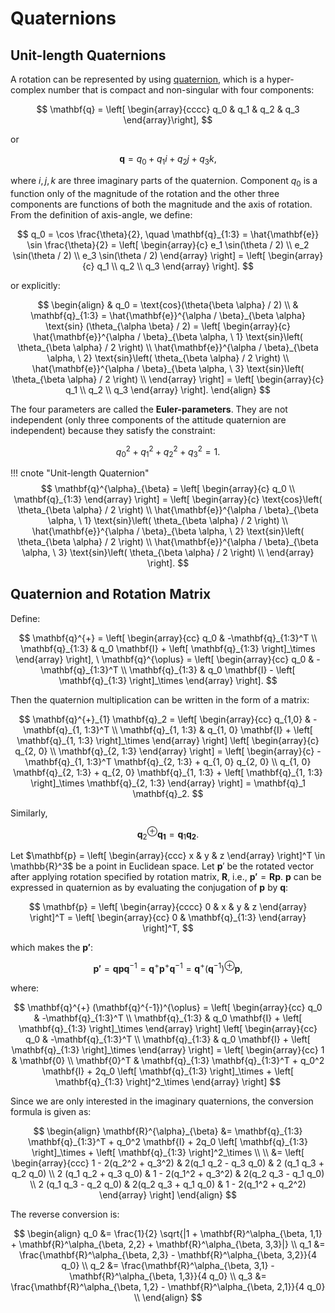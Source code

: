 # Quaternions

## Unit-length Quaternions

A rotation can be represented by using [quaternion](https://en.wikipedia.org/wiki/Quaternions_and_spatial_rotation#:~:text=The%20representation%20of%20a%20rotation,the%20axis%20and%20the%20angle.), which is a hyper-complex number that is compact and non-singular with four components:

$$
\mathbf{q} = \left[ \begin{array}{cccc} q_0 & q_1 & q_2 & q_3 \end{array}\right],
$$

or

$$
\mathbf{q} = q_0 + q_1i + q_2j + q_3k,
$$

where $i, j, k$ are three imaginary parts of the quaternion. Component $q_0$ is a function only of the magnitude of the rotation 
and the other three components are functions of both the magnitude and the axis of rotation. From the definition of axis-angle, we define:

$$
q_0 = \cos \frac{\theta}{2}, \quad \mathbf{q}_{1:3} = \hat{\mathbf{e}} \sin \frac{\theta}{2} = 
\left[
\begin{array}{c}
e_1 \sin(\theta / 2) \\
e_2 \sin(\theta / 2) \\
e_3 \sin(\theta / 2)
\end{array}
\right] = 
\left[
\begin{array}{c}
q_1 \\
q_2 \\
q_3
\end{array}
\right].
$$

or explicitly:

$$
\begin{align}
& q_0 = \text{cos}(\theta{\beta \alpha} / 2) \\
& \mathbf{q}_{1:3} = \hat{\mathbf{e}}^{\alpha / \beta}_{\beta \alpha} \text{sin} (\theta_{\alpha \beta} / 2) = 
\left[
\begin{array}{c}
\hat{\mathbf{e}}^{\alpha / \beta}_{\beta \alpha, \ 1} \text{sin}\left( \theta_{\beta \alpha} / 2 \right) \\
\hat{\mathbf{e}}^{\alpha / \beta}_{\beta \alpha, \ 2} \text{sin}\left( \theta_{\beta \alpha} / 2 \right) \\
\hat{\mathbf{e}}^{\alpha / \beta}_{\beta \alpha, \ 3} \text{sin}\left( \theta_{\beta \alpha} / 2 \right) \\
\end{array}
\right] = 
\left[
\begin{array}{c}
q_1 \\
q_2 \\
q_3
\end{array}
\right].
\end{align}
$$

The four parameters are called the **Euler-parameters**. They are not independent (only three 
components of the attitude quaternion are independent) because they satisfy the constraint:

$$
q_0^2 + q^2_{1} + q^2_{2} + q^2_{3} = 1.
$$

!!! cnote "Unit-length Quaternion"
    $$
    \mathbf{q}^{\alpha}_{\beta} = 
    \left[
    \begin{array}{c}
    q_0 \\
    \mathbf{q}_{1:3}
    \end{array}
    \right]
    =
    \left[
    \begin{array}{c}
    \text{cos}\left( \theta_{\beta \alpha} / 2 \right) \\
    \hat{\mathbf{e}}^{\alpha / \beta}_{\beta \alpha, \ 1} \text{sin}\left( \theta_{\beta \alpha} / 2 \right) \\
    \hat{\mathbf{e}}^{\alpha / \beta}_{\beta \alpha, \ 2} \text{sin}\left( \theta_{\beta \alpha} / 2 \right) \\
    \hat{\mathbf{e}}^{\alpha / \beta}_{\beta \alpha, \ 3} \text{sin}\left( \theta_{\beta \alpha} / 2 \right) \\
    \end{array}
    \right].
    $$

## Quaternion and Rotation Matrix

Define:

$$
\mathbf{q}^{+} = 
\left[ 
\begin{array}{cc}
q_0 & -\mathbf{q}_{1:3}^T \\
\mathbf{q}_{1:3} & q_0 \mathbf{I} + \left[ \mathbf{q}_{1:3} \right]_\times
\end{array}
\right], \
\mathbf{q}^{\oplus} = 
\left[ 
\begin{array}{cc}
q_0 & -\mathbf{q}_{1:3}^T \\
\mathbf{q}_{1:3} & q_0 \mathbf{I} - \left[ \mathbf{q}_{1:3} \right]_\times
\end{array}
\right].
$$

Then the quaternion multiplication can be written in the form of a matrix:

$$
\mathbf{q}^{+}_{1} \mathbf{q}_2 = 
\left[ 
\begin{array}{cc}
q_{1,0} & -\mathbf{q}_{1, 1:3}^T \\
\mathbf{q}_{1, 1:3} & q_{1, 0} \mathbf{I} + \left[ \mathbf{q}_{1, 1:3} \right]_\times
\end{array}
\right]
\left[
\begin{array}{c}
q_{2, 0} \\
\mathbf{q}_{2, 1:3}
\end{array}
\right] = 
\left[
\begin{array}{c}
-\mathbf{q}_{1, 1:3}^T \mathbf{q}_{2, 1:3} + q_{1, 0} q_{2, 0} \\
q_{1, 0} \mathbf{q}_{2, 1:3} + q_{2, 0} \mathbf{q}_{1, 1:3} + \left[ \mathbf{q}_{1, 1:3} \right]_\times \mathbf{q}_{2, 1:3}
\end{array}
\right] = \mathbf{q}_1 \mathbf{q}_2.
$$

Similarly,

$$
\mathbf{q}^{\oplus}_2 \mathbf{q_1} = \mathbf{q}_1 \mathbf{q_2}.
$$

Let $\mathbf{p} = \left[
\begin{array}{ccc}
x & y & z
\end{array} \right]^T \in \mathbb{R}^3$  be a point in Euclidean space. Let $\mathbf{p}'$ be the rotated vector after applying rotation specified by
rotation matrix, $\mathbf{R}$, i.e., $\mathbf{p'} = \mathbf{R} \mathbf{p}$. $\mathbf{p}$ can be expressed in quaternion as by evaluating the
conjugation of $\mathbf{p}$ by $\mathbf{q}$:

$$
\mathbf{p} = 
\left[
\begin{array}{cccc}
0 & x & y & z
\end{array}
\right]^T = 
\left[
\begin{array}{cc}
0 & \mathbf{q}_{1:3}
\end{array}
\right]^T,
$$

which makes the $\mathbf{p'}$:

$$
\mathbf{p'} = \mathbf{q} \mathbf{p} \mathbf{q}^{-1} = \mathbf{q}^{+} \mathbf{p}^{+} \mathbf{q}^{-1} = \mathbf{q}^{+} (\mathbf{q}^{-1})^{\oplus}  \mathbf{p},
$$

where:

$$
\mathbf{q}^{+} (\mathbf{q}^{-1})^{\oplus} = 
\left[
\begin{array}{cc}
q_0 & -\mathbf{q}_{1:3}^T \\
\mathbf{q}_{1:3} & q_0 \mathbf{I} + \left[ \mathbf{q}_{1:3} \right]_\times
\end{array}
\right]
\left[
\begin{array}{cc}
q_0 & -\mathbf{q}_{1:3}^T \\
\mathbf{q}_{1:3} & q_0 \mathbf{I} + \left[ \mathbf{q}_{1:3} \right]_\times
\end{array}
\right] = 
\left[
\begin{array}{cc}
1 & \mathbf{0} \\
\mathbf{0}^T & \mathbf{q}_{1:3} \mathbf{q}_{1:3}^T + q_0^2 \mathbf{I} + 2q_0 \left[ \mathbf{q}_{1:3} \right]_\times + \left[ \mathbf{q}_{1:3} \right]^2_\times
\end{array}
\right]
$$

Since we are only interested in the imaginary quaternions, the conversion formula is given as:

$$
\begin{align}
\mathbf{R}^{\alpha}_{\beta} &= \mathbf{q}_{1:3} \mathbf{q}_{1:3}^T + q_0^2 \mathbf{I} + 2q_0 \left[ \mathbf{q}_{1:3} \right]_\times + \left[ \mathbf{q}_{1:3} \right]^2_\times \\ \\
&= 
\left[
\begin{array}{ccc}
1 - 2(q_2^2 + q_3^2) & 2(q_1 q_2 - q_3 q_0) & 2 (q_1 q_3 + q_2 q_0) \\
2 (q_1 q_2 + q_3 q_0) & 1 - 2(q_1^2 + q_3^2) & 2(q_2 q_3 - q_1 q_0) \\
2 (q_1 q_3 - q_2 q_0) & 2(q_2 q_3 + q_1 q_0) & 1 - 2(q_1^2 + q_2^2)
\end{array}
\right]
\end{align}
$$

The reverse conversion is:

$$
\begin{align}
q_0 &= \frac{1}{2} \sqrt{|1 + \mathbf{R}^\alpha_{\beta, 1,1} + \mathbf{R}^\alpha_{\beta, 2,2} + \mathbf{R}^\alpha_{\beta, 3,3}|} \\
q_1 &= \frac{\mathbf{R}^\alpha_{\beta, 2,3} - \mathbf{R}^\alpha_{\beta, 3,2}}{4 q_0} \\
q_2 &= \frac{\mathbf{R}^\alpha_{\beta, 3,1} - \mathbf{R}^\alpha_{\beta, 1,3}}{4 q_0} \\
q_3 &= \frac{\mathbf{R}^\alpha_{\beta, 1,2} - \mathbf{R}^\alpha_{\beta, 2,1}}{4 q_0} \\
\end{align}
$$